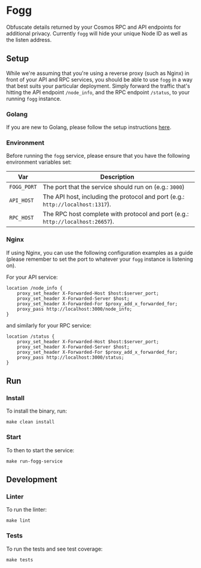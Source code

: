 # Fogg

Obfuscate details returned by your Cosmos RPC and API endpoints for additional privacy. Currently `fogg` will hide your unique Node ID as well as the listen address. 

## Setup

While we're assuming that you're using a reverse proxy (such as Nginx) in front of your API and RPC services, you should be able to use `fogg` in a way that best suits your particular deployment. Simply forward the traffic that's hitting the API endpoint `/node_info`, and the RPC endpoint `/status`, to your running `fogg` instance. 

### Golang

If you are new to Golang, please follow the setup instructions [here](https://golang.org/doc/install).

### Environment

Before running the `fogg` service, please ensure that you have the following environment variables set:

|Var|Description|
|---|-----------|
|`FOGG_PORT`|The port that the service should run on (e.g.: `3000`)|
|`API_HOST`|The API host, including the protocol and port (e.g.: `http://localhost:1317`).|
|`RPC_HOST`|The RPC host complete with protocol and port (e.g.: `http://localhost:26657`).|

### Nginx

If using Nginx, you can use the following configuration examples as a guide (please remember to set the port to whatever your `fogg` instance is listening on).

For your API service:

```
location /node_info {
    proxy_set_header X-Forwarded-Host $host:$server_port;
    proxy_set_header X-Forwarded-Server $host;
    proxy_set_header X-Forwarded-For $proxy_add_x_forwarded_for;
    proxy_pass http://localhost:3000/node_info;
}
```

and similarly for your RPC service:

```
location /status {
    proxy_set_header X-Forwarded-Host $host:$server_port;
    proxy_set_header X-Forwarded-Server $host;
    proxy_set_header X-Forwarded-For $proxy_add_x_forwarded_for;
    proxy_pass http://localhost:3000/status;
}
```

## Run

### Install

To install the binary, run:

```console
make clean install
```

### Start

To then to start the service:

```console
make run-fogg-service
```

## Development

### Linter

To run the linter:

```console
make lint
```

### Tests

To run the tests and see test coverage:

```console
make tests
```